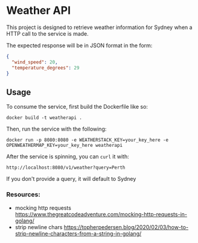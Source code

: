 # Weather API

This project is designed to retrieve weather information for Sydney when a HTTP call to the service is made.

The expected response will be in JSON format in the form:

```json
{
  "wind_speed": 20,
  "temperature_degrees": 29
}
```

## Usage

To consume the service, first build the Dockerfile like so:

```
docker build -t weatherapi .
```

Then, run the service with the following:

```
docker run -p 8080:8080 -e WEATHERSTACK_KEY=your_key_here -e OPENWEATHERMAP_KEY=your_key_here weatherapi
```

After the service is spinning, you can `curl` it with:

```
http://localhost:8080/v1/weather?query=Perth
```

If you don't provide a query, it will default to Sydney

### Resources:

- mocking http requests https://www.thegreatcodeadventure.com/mocking-http-requests-in-golang/
- strip newline chars https://topherpedersen.blog/2020/02/03/how-to-strip-newline-characters-from-a-string-in-golang/
